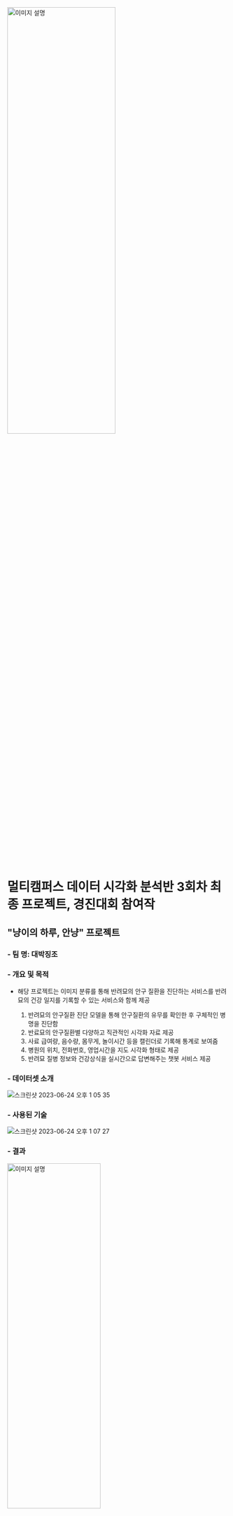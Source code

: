 <img src="https://github.com/TeamProjectSW/TeamProject/assets/109095108/14741196-02c3-4ba2-a7d6-1e00c174d484" alt="이미지 설명" width="70%" height="50%">

# 멀티캠퍼스 데이터 시각화 분석반 3회차 최종 프로젝트, 경진대회 참여작

## "냥이의 하루, 안냥" 프로젝트 
### - 팀 명: 대박징조

### - 개요 및 목적
- 해당 프로젝트는 이미지 분류를 통해 반려묘의 안구 질환을 진단하는 서비스를 반려묘의 건강 일지를 기록할 수 있는 서비스와 함께 제공


  1. 반려묘의 안구질환 진단 모델을 통해 안구질환의 유무를 확인한 후 구체적인 병명을 진단함
  2. 반료묘의 안구질환별 다양하고 직관적인 시각화 자료 제공 
  3. 사료 급여량, 음수량, 몸무게, 놀이시간 등을 캘린더로 기록해 통계로 보여줌
  4. 병원의 위치, 전화번호, 영업시간을 지도 시각화 형태로 제공
  5. 반려묘 질병 정보와 건강상식을 실시간으로 답변해주는 챗봇 서비스 제공

  

### - 데이터셋 소개
![스크린샷 2023-06-24 오후 1 05 35](https://github.com/TeamProjectSW/TeamProject/assets/109095108/35fb516b-2f79-40c6-a049-10cc3229f185)



### - 사용된 기술
![스크린샷 2023-06-24 오후 1 07 27](https://github.com/TeamProjectSW/TeamProject/assets/109095108/a7b493df-2d48-4d95-abed-dcf0a2af76d0)

### - 결과
<img src="https://github.com/TeamProjectSW/TeamProject/assets/109095108/170c1d6e-c5b9-4783-abb4-a214053b3e34" alt="이미지 설명" width="65%" height="45%">

### - 참고 자료
![스크린샷 2023-06-20 오후 11 41 43](https://github.com/TeamProjectSW/TeamProject/assets/109095108/0c8a8c8d-790b-4d24-bd91-ef20634b8f60)


### - 팀 구성원 및 역할
![스크린샷 2023-07-09 오후 2 30 43](https://github.com/TeamProjectSW/TeamProject/assets/109095108/427a96e5-cb3c-46cf-b7b7-acdd6feb2ebe)



### "냥이의 하루, 안냥" 프로젝트가 궁금하시다면, [이곳을](https://www.notion.so/ecd74cb56c514e0794c71b525e49e814?pvs=4) 클릭하세요. 

- 프로젝트 소개 및 결과, 팀원 소개, 데이터 및 분석 파일 등 다양한 정보가 제공됩니다.

- 프로젝트 결과: 멀티캠퍼스 경진대회 최우수상 1위
<img src="https://github.com/TeamProjectSW/TeamProject/assets/109095108/f32dfc33-137b-457a-9097-b667b9c23b16" alt="이미지 설명" width="70%" height="80%">





#### - 심사위원
<img src="https://github.com/TeamProjectSW/TeamProject/assets/109095108/c7900a0e-e758-451f-939c-75b309ef5aab" alt="이미지 설명" width="50%" height="40%">


  


